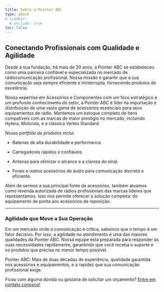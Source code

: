 ```yaml
---
title: Sobre a Pointer ABC
type: about
# sidebar:
  # exclude: true
toc: false
---
```


<h2 class="text-center">Conectando Profissionais com Qualidade e Agilidade</h2>

Desde a sua fundação, há mais de 20 anos, a Pointer ABC se estabeleceu como uma parceira confiável e especializada no mercado de rádiocomunicação profissional. Nossa missão é garantir que a sua comunicação seja sempre eficiente e ininterrupta, fornecendo produtos de excelência.

Nossa expertise em Acessórios e Componentes com um foco estratégico e um profundo conhecimento do setor, a Pointer ABC é líder na importação e distribuição de uma vasta gama de acessórios essenciais para seus equipamentos de rádio. Mantemos um estoque completo de itens compatíveis com as marcas de maior prestígio no mercado, incluindo Hytera, Motorola, e a clássica Vertex Standard.

*Nosso portfólio de produtos inclui:*

- Baterias de alta durabilidade e performance.

- Carregadores rápidos e confiáveis.

- Antenas para otimizar o alcance e a clareza do sinal.

- Fones e outros acessórios de áudio para comunicação discreta e eficiente.

Além de sermos a sua principal fonte de acessórios, também atuamos como revenda autorizada de rádios profissionais das marcas líderes que representamos. Isso nos permite oferecer a solução completa: do equipamento de ponta aos acessórios de reposição.

---

### Agilidade que Move a Sua Operação  
Em um mercado onde a comunicação é crítica, sabemos que o tempo é um fator decisivo. Por isso, a agilidade no atendimento é uma das maiores qualidades da Pointer ABC. Nossa equipe está preparada para responder às suas necessidades rapidamente, garantindo que você receba o suporte e os produtos que precisa no menor tempo possível.

Pointer ABC: Mais de duas décadas de experiência, qualidade garantida nos acessórios e equipamentos, e a rapidez que sua comunicação profissional exige.

Ficou com alguma dúvida ou gostaria de solicitar um orçamento? [Entre em contato conosco!](/contato)
